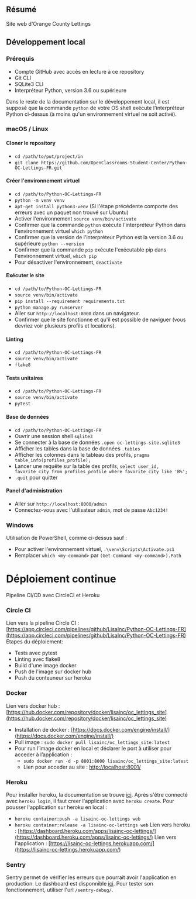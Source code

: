 ## Résumé

Site web d'Orange County Lettings

## Développement local

### Prérequis

- Compte GitHub avec accès en lecture à ce repository
- Git CLI
- SQLite3 CLI
- Interpréteur Python, version 3.6 ou supérieure

Dans le reste de la documentation sur le développement local, il est supposé que la commande `python` de votre OS shell exécute l'interpréteur Python ci-dessus (à moins qu'un environnement virtuel ne soit activé).

### macOS / Linux

#### Cloner le repository

- `cd /path/to/put/project/in`
- `git clone https://github.com/OpenClassrooms-Student-Center/Python-OC-Lettings-FR.git`

#### Créer l'environnement virtuel

- `cd /path/to/Python-OC-Lettings-FR`
- `python -m venv venv`
- `apt-get install python3-venv` (Si l'étape précédente comporte des erreurs avec un paquet non trouvé sur Ubuntu)
- Activer l'environnement `source venv/bin/activate`
- Confirmer que la commande `python` exécute l'interpréteur Python dans l'environnement virtuel
  `which python`
- Confirmer que la version de l'interpréteur Python est la version 3.6 ou supérieure `python --version`
- Confirmer que la commande `pip` exécute l'exécutable pip dans l'environnement virtuel, `which pip`
- Pour désactiver l'environnement, `deactivate`

#### Exécuter le site

- `cd /path/to/Python-OC-Lettings-FR`
- `source venv/bin/activate`
- `pip install --requirement requirements.txt`
- `python manage.py runserver`
- Aller sur `http://localhost:8000` dans un navigateur.
- Confirmer que le site fonctionne et qu'il est possible de naviguer (vous devriez voir plusieurs profils et locations).

#### Linting

- `cd /path/to/Python-OC-Lettings-FR`
- `source venv/bin/activate`
- `flake8`

#### Tests unitaires

- `cd /path/to/Python-OC-Lettings-FR`
- `source venv/bin/activate`
- `pytest`

#### Base de données

- `cd /path/to/Python-OC-Lettings-FR`
- Ouvrir une session shell `sqlite3`
- Se connecter à la base de données `.open oc-lettings-site.sqlite3`
- Afficher les tables dans la base de données `.tables`
- Afficher les colonnes dans le tableau des profils, `pragma table_info(profiles_profile);`
- Lancer une requête sur la table des profils, `select user_id, favorite_city from profiles_profile where favorite_city like 'B%';`
- `.quit` pour quitter

#### Panel d'administration

- Aller sur `http://localhost:8000/admin`
- Connectez-vous avec l'utilisateur `admin`, mot de passe `Abc1234!`

### Windows

Utilisation de PowerShell, comme ci-dessus sauf :

- Pour activer l'environnement virtuel, `.\venv\Scripts\Activate.ps1`
- Remplacer `which <my-command>` par `(Get-Command <my-command>).Path`

# Déploiement continue
Pipeline CI/CD avec CircleCI et Heroku

### Circle CI
Lien vers la pipeline Circle CI : [https://app.circleci.com/pipelines/github/LisaInc/Python-OC-Lettings-FR](https://app.circleci.com/pipelines/github/LisaInc/Python-OC-Lettings-FR)
Etapes du déploiement:
- Tests avec pytest
- Linting avec flake8
- Build d'une image docker
- Push de l'image sur docker hub
- Push du conteuneur sur heroku
### Docker
Lien vers docker hub : [https://hub.docker.com/repository/docker/lisainc/oc_lettings_site](https://hub.docker.com/repository/docker/lisainc/oc_lettings_site)
- Installation de docker : [https://docs.docker.com/engine/install/](https://docs.docker.com/engine/install/)
- Pull image : `sudo docker pull lisainc/oc_lettings_site:latest`
- Pour run l’image docker en local et déclarer le port à utiliser pour acceder à l’application :
  - `sudo docker run -d -p 8001:8000 lisainc/oc_lettings_site:latest` 
  -  Lien pour acceder au site : [http://localhost:8001/](http://localhost:8001/) 

### Heroku
Pour installer heroku, la documentation se trouve [ici](https://devcenter.heroku.com/articles/getting-started-with-python#set-up).
Après s'être connecté avec `heroku login`, il faut creer l'application avec `heroku create`.
Pour pousser l'application sur heroku en local :
- `heroku container:push -a lisainc-oc-lettings web`
- `heroku container:release -a lisainc-oc-lettings web`
Lien vers heroku : [https://dashboard.heroku.com/apps/lisainc-oc-lettings/](https://dashboard.heroku.com/apps/lisainc-oc-lettings/)
Lien vers l'application : [https://lisainc-oc-lettings.herokuapp.com/](https://lisainc-oc-lettings.herokuapp.com/)

### Sentry
Sentry permet de vérifier les erreurs que pourrait avoir l'application en production. 
Le dashboard est disponnible [ici](https://sentry.io/organizations/lisainc/projects/oc-lettings/?project=4504100506501120).
Pour tester son fonctionnement, utiliser l'url `/sentry-debug/`.